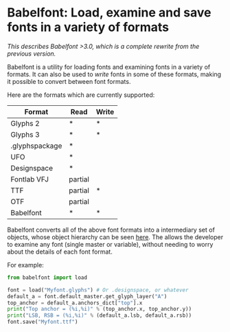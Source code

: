 # Babelfont: Load, examine and save fonts in a variety of formats

*This describes Babelfont >3.0, which is a complete rewrite from the previous version.*

Babelfont is a utility for loading fonts and examining fonts in a variety
of formats. It can also be used to *write* fonts in some of these formats,
making it possible to convert between font formats.

Here are the formats which are currently supported:

| Format         | Read    | Write |
|----------------|---------|-------|
| Glyphs 2       | *       | *     |
| Glyphs 3       | *       | *     |
| .glyphspackage | *       |       |
| UFO            | *       |       |
| Designspace    | *       |       |
| Fontlab VFJ    | partial |       |
| TTF            | partial | *     |
| OTF            | partial |       |
| Babelfont      | *       | *     |

Babelfont converts all of the above font formats into a intermediary
set of objects, whose object hierarchy can be seen [here](https://simoncozens.github.io/babelfont). The allows
the developer to examine any font (single master or variable), without
needing to worry about the details of each font format.

For example:

```python
from babelfont import load

font = load("Myfont.glyphs") # Or .designspace, or whatever
default_a = font.default_master.get_glyph_layer("A")
top_anchor = default_a.anchors_dict["top"].x
print("Top anchor = (%i,%i)" % (top_anchor.x, top_anchor.y))
print("LSB, RSB = (%i,%i)" % (default_a.lsb, default_a.rsb))
font.save("Myfont.ttf")
```
